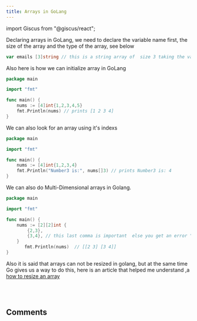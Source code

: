 ```yaml
---
title: Arrays in GoLang
---
```


import Giscus from "@giscus/react";

Declaring arrays in GoLang, we need to declare the variable name first, the size of the array and the type of the array, see below

```go title="main.go"
var emails [3]string // this is a string array of  size 3 taking the variable name "emails"
```

Also here is how we can initialize array in GoLang

```go title="main.go"
package main

import "fmt"

func main() {
    nums := [4]int{1,2,3,4,5}
    fmt.Println(nums) // prints [1 2 3 4]
}
```

We can also look for an array using it's indexs

```go title="main.go"
package main

import "fmt"

func main() {
    nums := [4]int{1,2,3,4}
    fmt.Println("Number3 is:", nums[]3) // prints Number3 is: 4
}
```

We can also do Multi-Dimensional arrays in Golang.

```go title="main.go"
package main

import "fmt"

func main() {
    nums := [2][2]int {
        {2,3},
        {3,4}, // this last comma is important  else you get an error "syntax error: unexpected newline, expecting comma or }"
    }
       fmt.Println(nums)  // [[2 3] [3 4]]
}
```


Also it is said that arrays can not be resized in golang, but at the same time Go gives us a way to do this, here is an article that helped me understand ,a <a href="https://medium.com/gojekengineering/grab-a-slice-on-the-go-c606344186c1" target="_blank"> how to resize an array</a>

<br></br>
<h2>Comments</h2>
<Giscus
id="comments"
repo="saintmalik/blog.saintmalik.me"
repoId="MDEwOlJlcG9zaXRvcnkzOTE0MzQyOTI="
category="General"
categoryId="DIC_kwDOF1TQNM4CQ8lN"
mapping="title"
term="Comments"
reactionsEnabled="1"
emitMetadata="0"
inputPosition="top"
theme="preferred_color_scheme"
lang="en"
loading="lazy"
crossorigin="anonymous"
    />